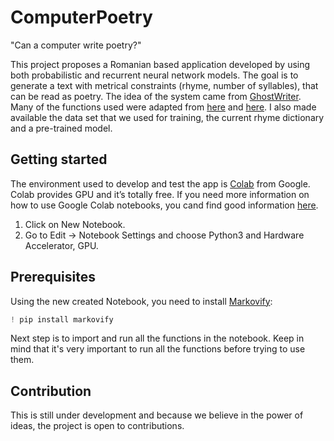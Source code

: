 # ComputerPoetry
"Can a computer write poetry?" 

This project proposes a Romanian based application developed by using both probabilistic and recurrent neural network models. The goal is to generate a text with metrical constraints (rhyme, number of syllables), that can be read as poetry. The idea of the system came from [GhostWriter](http://www.emnlp2015.org/proceedings/EMNLP/pdf/EMNLP221.pdf). Many of the functions used were adapted from [here](https://www.kaggle.com/paultimothymooney/poetry-generator-rnn-markov/notebook) and [here](https://github.com/mary-octavia/Syllabification.git). I also made available the data set that we used for training, the current rhyme dictionary and a pre-trained model.


## Getting started

The environment used to develop and test the app is [Colab](https://colab.research.google.com/) from Google. Colab provides GPU and it’s totally free. If you need more information on how to use Google Colab notebooks, you cand find good information [here](https://towardsdatascience.com/getting-started-with-google-colab-f2fff97f594c).

1. Click on New Notebook. 
2. Go to Edit -> Notebook Settings and choose Python3 and Hardware Accelerator, GPU.

## Prerequisites

Using the new created Notebook, you need to install [Markovify](https://github.com/jsvine/markovify):

```python
! pip install markovify
```

Next step is to import and run all the functions in the notebook. Keep in mind that it's very important to run all the functions before trying to use them.

## Contribution

This is still under development and because we believe in the power of ideas, the project is open to contributions.
